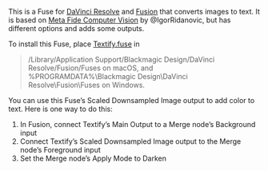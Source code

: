 This is a Fuse for
[DaVinci Resolve](https://www.blackmagicdesign.com/products/davinciresolve)
and [Fusion](https://www.blackmagicdesign.com/products/fusion/)
that converts images to text. It is based on
[Meta Fide Computer Vision](https://www.metafide.com/?product=computer-vision)
by @IgorRidanovic, but has different options and adds some outputs.

To install this Fuse, place [Textify.fuse](Textify.fuse) in
> /Library/Application Support/Blackmagic Design/DaVinci Resolve/Fusion/Fuses
on macOS, and
> %PROGRAMDATA%\Blackmagic Design\DaVinci Resolve\Fusion\Fuses
on Windows.

You can use this Fuse’s Scaled Downsampled Image output to add color to text.
Here is one way to do this:
1. In Fusion, connect Textify’s Main Output to a Merge node’s Background input
2. Connect Textify’s Scaled Downsampled Image output to the Merge node’s
   Foreground input
3. Set the Merge node’s Apply Mode to Darken
